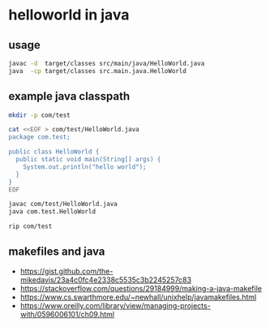 # helloworld in java

## usage

```sh
javac -d  target/classes src/main/java/HelloWorld.java
java  -cp target/classes src.main.java.HelloWorld
```

## example java classpath

```sh
mkdir -p com/test

cat <<EOF > com/test/HelloWorld.java
package com.test;

public class HelloWorld {
  public static void main(String[] args) {
    System.out.println("hello world");
  }
}
EOF

javac com/test/HelloWorld.java
java com.test.HelloWorld

rip com/test
```

## makefiles and java

- https://gist.github.com/the-mikedavis/23a4c0fc4e2338c5535c3b2245257c83
- https://stackoverflow.com/questions/29184999/making-a-java-makefile
- https://www.cs.swarthmore.edu/~newhall/unixhelp/javamakefiles.html
- https://www.oreilly.com/library/view/managing-projects-with/0596006101/ch09.html

